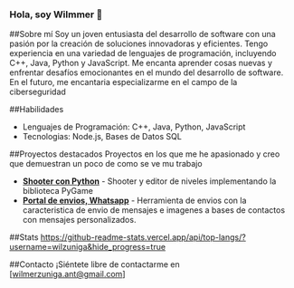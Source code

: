 ### Hola, soy Wilmmer 👋
##Sobre mí
Soy un joven entusiasta del desarrollo de software con una pasión por la creación de soluciones innovadoras y eficientes. Tengo experiencia en una variedad de lenguajes de programación, incluyendo C++, Java, Python y JavaScript. Me encanta aprender cosas nuevas y enfrentar desafíos emocionantes en el mundo del desarrollo de software. En el futuro, me encantaria especializarme en el campo de la ciberseguridad

##Habilidades
- Lenguajes de Programación: C++, Java, Python, JavaScript
- Tecnologias: Node.js, Bases de Datos SQL

##Proyectos destacados
Proyectos en los que me he apasionado y creo que demuestran un poco de como se ve mu trabajo
- **[Shooter con Python](https://github.com/wilzuniga/Shooter-con-Pygame.git)** - Shooter y editor de niveles implementando la biblioteca PyGame
- **[Portal de envios, Whatsapp](https://github.com/wilzuniga/Portal-de-envios-masivos-Whatsapp.git)** - Herramienta de envios con la caracteristica de envio de mensajes e imagenes a bases de contactos con mensajes personalizados.

##Stats
https://github-readme-stats.vercel.app/api/top-langs/?username=wilzuniga&hide_progress=true


##Contacto
¡Siéntete libre de contactarme en [wilmerzuniga.ant@gmail.com]



<!--
**wilzuniga/wilzuniga** is a ✨ _special_ ✨ repository because its `README.md` (this file) appears on your GitHub profile.

Here are some ideas to get you started:

- 🔭 I’m currently working on ...
- 🌱 I’m currently learning ...
- 👯 I’m looking to collaborate on ...
- 🤔 I’m looking for help with ...
- 💬 Ask me about ...
- 📫 How to reach me: ...
- 😄 Pronouns: ...
- ⚡ Fun fact: ...
-->
